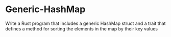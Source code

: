 # Generic-HashMap
Write a Rust program that includes a generic HashMap struct and a trait that defines a method for sorting the elements in the map by their key values
